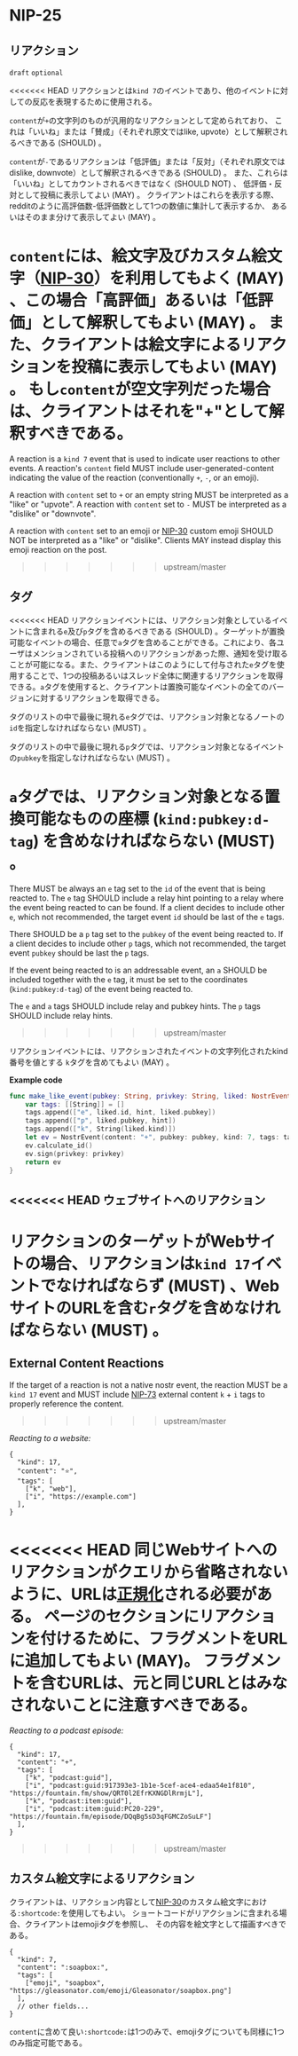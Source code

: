 
NIP-25
======

リアクション
---------

`draft` `optional`

<<<<<<< HEAD
リアクションとは`kind 7`のイベントであり、他のイベントに対しての反応を表現するために使用される。

`content`が`+`の文字列のものが汎用的なリアクションとして定められており、
これは「いいね」または「賛成」（それぞれ原文ではlike, upvote）として解釈されるべきである (SHOULD) 。

`content`が`-`であるリアクションは「低評価」または「反対」（それぞれ原文ではdislike, downvote）として解釈されるべきである (SHOULD) 。
また、これらは「いいね」としてカウントされるべきではなく (SHOULD NOT) 、
低評価・反対として投稿に表示してよい (MAY) 。
クライアントはこれらを表示する際、redditのように高評価数-低評価数として1つの数値に集計して表示するか、
あるいはそのまま分けて表示してよい (MAY) 。

`content`には、絵文字及びカスタム絵文字（[NIP-30](30.md)）を利用してもよく (MAY) 、この場合「高評価」あるいは「低評価」として解釈してもよい (MAY) 。
また、クライアントは絵文字によるリアクションを投稿に表示してもよい (MAY) 。
もし`content`が空文字列だった場合は、クライアントはそれを"+"として解釈すべきである。
=======
A reaction is a `kind 7` event that is used to indicate user reactions to other events. A
reaction's `content` field MUST include user-generated-content indicating the value of the
reaction (conventionally `+`, `-`, or an emoji).

A reaction with `content` set to `+` or an empty string MUST be interpreted as a "like" or "upvote".
A reaction with `content` set to `-` MUST be interpreted as a "dislike" or "downvote".

A reaction with `content` set to an emoji or [NIP-30](30.md) custom emoji SHOULD NOT be interpreted
as a "like" or "dislike". Clients MAY instead display this emoji reaction on the post.
>>>>>>> upstream/master

タグ
----

<<<<<<< HEAD
リアクションイベントには、リアクション対象としているイベントに含まれる`e`及び`p`タグを含めるべきである (SHOULD) 。ターゲットが置換可能なイベントの場合、任意で`a`タグを含めることができる。これにより、各ユーザはメンションされている投稿へのリアクションがあった際、通知を受け取ることが可能になる。また、クライアントはこのようにして付与された`e`タグを使用することで、1つの投稿あるいはスレッド全体に関連するリアクションを取得できる。`a`タグを使用すると、クライアントは置換可能なイベントの全てのバージョンに対するリアクションを取得できる。

タグのリストの中で最後に現れる`e`タグでは、リアクション対象となるノートの`id`を指定しなければならない (MUST) 。

タグのリストの中で最後に現れる`p`タグでは、リアクション対象となるイベントの`pubkey`を指定しなければならない (MUST) 。

`a`タグでは、リアクション対象となる置換可能なものの座標 (`kind:pubkey:d-tag`) を含めなければならない (MUST) 。
=======
There MUST be always an `e` tag set to the `id` of the event that is being reacted to. The `e` tag SHOULD include a relay hint pointing to a relay where the event being reacted to can be found. If a client decides to include other `e`, which not recommended, the target event `id` should be last of the `e` tags.

There SHOULD be a `p` tag set to the `pubkey` of the event being reacted to. If a client decides to include other `p` tags, which not recommended, the target event `pubkey` should be last the `p` tags.

If the event being reacted to is an addressable event, an `a` SHOULD be included together with the `e` tag, it must be set to the coordinates (`kind:pubkey:d-tag`) of the event being reacted to.

The `e` and `a` tags SHOULD include relay and pubkey hints. The `p` tags SHOULD include relay hints.
>>>>>>> upstream/master

リアクションイベントには、リアクションされたイベントの文字列化されたkind番号を値とする
`k`タグを含めてもよい (MAY) 。

**Example code**

```swift
func make_like_event(pubkey: String, privkey: String, liked: NostrEvent, hint: String) -> NostrEvent {
    var tags: [[String]] = []
    tags.append(["e", liked.id, hint, liked.pubkey])
    tags.append(["p", liked.pubkey, hint])
    tags.append(["k", String(liked.kind)])
    let ev = NostrEvent(content: "+", pubkey: pubkey, kind: 7, tags: tags)
    ev.calculate_id()
    ev.sign(privkey: privkey)
    return ev
}
```

<<<<<<< HEAD
ウェブサイトへのリアクション
---------------------

リアクションのターゲットがWebサイトの場合、リアクションは`kind 17`イベントでなければならず (MUST) 、WebサイトのURLを含む`r`タグを含めなければならない (MUST) 。
=======
External Content Reactions
---------------------

If the target of a reaction is not a native nostr event, the reaction MUST be a `kind 17` event and MUST include [NIP-73](73.md) external content `k` + `i` tags to properly reference the content.
>>>>>>> upstream/master

_Reacting to a website:_
```jsonc
{
  "kind": 17,
  "content": "⭐",
  "tags": [
    ["k", "web"],
    ["i", "https://example.com"]
  ],
}
```

<<<<<<< HEAD
同じWebサイトへのリアクションがクエリから省略されないように、URLは[正規化](https://datatracker.ietf.org/doc/html/rfc3986#section-6)される必要がある。
ページのセクションにリアクションを付けるために、フラグメントをURLに追加してもよい (MAY)。
フラグメントを含むURLは、元と同じURLとはみなされないことに注意すべきである。
=======
_Reacting to a podcast episode:_
```jsonc
{
  "kind": 17,
  "content": "+",
  "tags": [
    ["k", "podcast:guid"],
    ["i", "podcast:guid:917393e3-1b1e-5cef-ace4-edaa54e1f810", "https://fountain.fm/show/QRT0l2EfrKXNGDlRrmjL"],
    ["k", "podcast:item:guid"],
    ["i", "podcast:item:guid:PC20-229", "https://fountain.fm/episode/DQqBg5sD3qFGMCZoSuLF"]
  ],
}
```



>>>>>>> upstream/master

カスタム絵文字によるリアクション
---------------------

クライアントは、リアクション内容として[NIP-30](30.md)のカスタム絵文字における`:shortcode:`を使用してもよい。
ショートコードがリアクションに含まれる場合、クライアントはemojiタグを参照し、
その内容を絵文字として描画すべきである。

```jsonc
{
  "kind": 7,
  "content": ":soapbox:",
  "tags": [
    ["emoji", "soapbox", "https://gleasonator.com/emoji/Gleasonator/soapbox.png"]
  ],
  // other fields...
}
```

`content`に含めて良い`:shortcode:`は1つのみで、emojiタグについても同様に1つのみ指定可能である。
